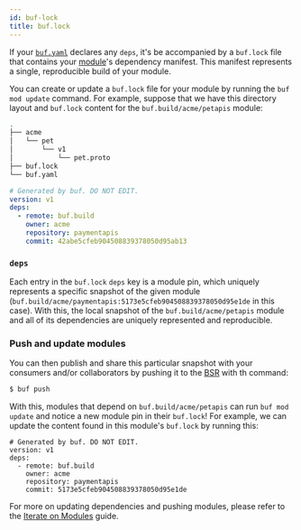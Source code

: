 ```yaml
---
id: buf-lock
title: buf.lock
---
```


If your [`buf.yaml`](buf-yaml.md) declares any `deps`, it's be accompanied by a `buf.lock` file that contains your
[module](../../bsr/overview.md#module)'s dependency manifest. This manifest represents a single, reproducible build of your module.

You can create or update a `buf.lock` file for your module by running the `buf mod update` command. For
example, suppose that we have this directory layout and `buf.lock` content for the `buf.build/acme/petapis`
module:

```sh
.
├── acme
│   └── pet
│       └── v1
│           └── pet.proto
├── buf.lock
└── buf.yaml
```

```yaml title="buf.lock"
# Generated by buf. DO NOT EDIT.
version: v1
deps:
  - remote: buf.build
    owner: acme
    repository: paymentapis
    commit: 42abe5cfeb904508839378050d95ab13
```

### `deps`

Each entry in the `buf.lock` `deps` key is a module pin, which uniquely represents a specific
snapshot of the given module (`buf.build/acme/paymentapis:5173e5cfeb904508839378050d95e1de` in this
case). With this, the local snapshot of the `buf.build/acme/petapis` module and all of its dependencies
are uniquely represented and reproducible.

### Push and update modules

You can then publish and share this particular snapshot with your consumers and/or collaborators by
pushing it to the [BSR](../../bsr/overview.md) with th command:

```sh
$ buf push
```

With this, modules that depend on `buf.build/acme/petapis` can run `buf mod update` and notice
a new module pin in their `buf.lock`! For example, we can update the content found in this module's
`buf.lock` by running this:

```title="buf.lock"
# Generated by buf. DO NOT EDIT.
version: v1
deps:
  - remote: buf.build
    owner: acme
    repository: paymentapis
    commit: 5173e5cfeb904508839378050d95e1de
```

For more on updating dependencies and pushing modules, please refer to the [Iterate on Modules](../../how-to/iterate-on-modules.md) guide.
